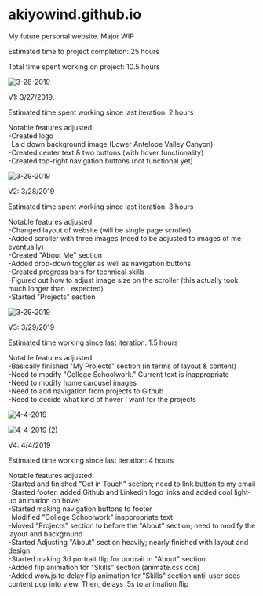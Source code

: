 # akiyowind.github.io
My future personal website. Major WIP

Estimated time to project completion: 25 hours

Total time spent working on project: 10.5 hours

![3-28-2019](https://user-images.githubusercontent.com/14877762/55217822-ac20a480-51bd-11e9-81b3-9a9b4c22fab9.png)

V1: 3/27/2019.

Estimated time spent working since last iteration: 2 hours

Notable features adjusted:  
-Created logo  
-Laid down background image (Lower Antelope Valley Canyon)  
-Created center text & two buttons (with hover functionality)  
-Created top-right navigation buttons (not functional yet)  


![3-29-2019](https://user-images.githubusercontent.com/14877762/55218013-1afdfd80-51be-11e9-88e7-195d3a4eda2a.png)

V2: 3/28/2019

Estimated time spent working since last iteration: 3 hours

Notable features adjusted:  
-Changed layout of website (will be single page scroller)  
-Added scroller with three images (need to be adjusted to images of me eventually)  
-Created "About Me" section  
-Added drop-down toggler as well as navigation buttons  
-Created progress bars for technical skills  
-Figured out how to adjust image size on the scroller (this actually took much longer than I expected)  
-Started "Projects" section  

![3-29-2019](https://user-images.githubusercontent.com/14877762/55273860-09842680-528e-11e9-9e89-84e0c600ea4b.png)

V3: 3/29/2019

Estimated time working since last iteration: 1.5 hours

Notable features adjusted:  
-Basically finished "My Projects" section (in terms of layout & content)  
-Need to modify "College Schoolwork." Current text is inappropriate  
-Need to modify home carousel images  
-Need to add navigation from projects to Github  
-Need to decide what kind of hover I want for the projects  

![4-4-2019](https://user-images.githubusercontent.com/14877762/55649841-f646ee80-5798-11e9-919e-786cda4ce123.PNG)

![4-4-2019 (2)](https://user-images.githubusercontent.com/14877762/55649857-fe9f2980-5798-11e9-893e-5b4a87f5b9a9.PNG)

V4: 4/4/2019

Estimated time working since last iteration: 4 hours

Notable features adjusted:  
-Started and finished "Get in Touch" section; need to link button to my email  
-Started footer; added Github and Linkedin logo links and added cool light-up animation on hover  
-Started making navigation buttons to footer  
-Modified "College Schoolwork" inappropriate text  
-Moved "Projects" section to before the "About" section; need to modify the layout and background  
-Started Adjusting "About" section heavily; nearly finished with layout and design  
-Started making 3d portrait flip for portrait in "About" section  
-Added flip animation for "Skills" section (animate.css cdn)  
-Added wow.js to delay flip animation for "Skills" section until user sees content pop into view. Then, delays .5s to animation flip
